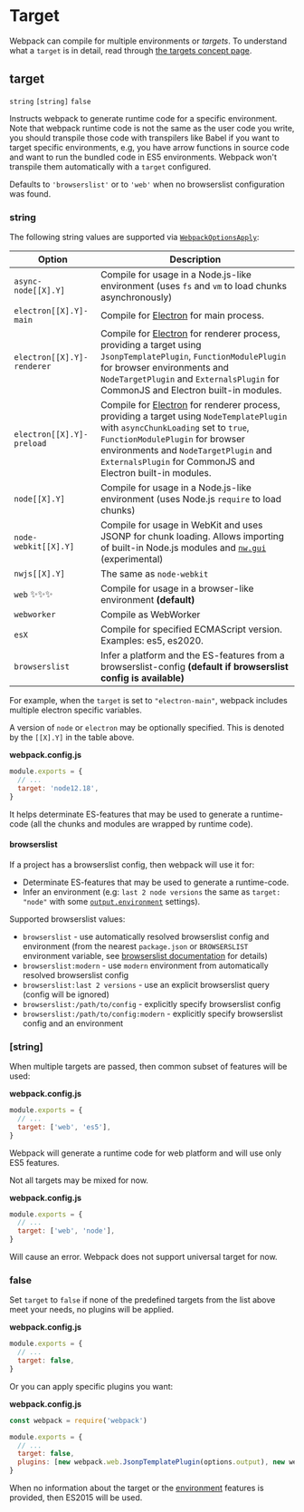 # Target

Webpack can compile for multiple environments or _targets_. To understand what a `target` is in detail, read through [the targets concept page](/concepts/targets/).

## target

`string` `[string]` `false`

Instructs webpack to generate runtime code for a specific environment. Note that webpack runtime code is not the same as the user code you write, you should transpile those code with transpilers like Babel if you want to target specific environments, e.g, you have arrow functions in source code and want to run the bundled code in ES5 environments. Webpack won't transpile them automatically with a `target` configured.

Defaults to `'browserslist'` or to `'web'` when no browserslist configuration was found.

### string

The following string values are supported via [`WebpackOptionsApply`](https://github.com/webpack/webpack/blob/main/lib/WebpackOptionsApply.js):

| Option                     | Description                                                                                                                                                                                                                                                                                          |
| -------------------------- | ---------------------------------------------------------------------------------------------------------------------------------------------------------------------------------------------------------------------------------------------------------------------------------------------------- |
| `async-node[[X].Y]`        | Compile for usage in a Node.js-like environment (uses `fs` and `vm` to load chunks asynchronously)                                                                                                                                                                                                   |
| `electron[[X].Y]-main`     | Compile for [Electron](https://electronjs.org/) for main process.                                                                                                                                                                                                                                    |
| `electron[[X].Y]-renderer` | Compile for [Electron](https://electronjs.org/) for renderer process, providing a target using `JsonpTemplatePlugin`, `FunctionModulePlugin` for browser environments and `NodeTargetPlugin` and `ExternalsPlugin` for CommonJS and Electron built-in modules.                                       |
| `electron[[X].Y]-preload`  | Compile for [Electron](https://electronjs.org/) for renderer process, providing a target using `NodeTemplatePlugin` with `asyncChunkLoading` set to `true`, `FunctionModulePlugin` for browser environments and `NodeTargetPlugin` and `ExternalsPlugin` for CommonJS and Electron built-in modules. |
| `node[[X].Y]`              | Compile for usage in a Node.js-like environment (uses Node.js `require` to load chunks)                                                                                                                                                                                                              |
| `node-webkit[[X].Y]`       | Compile for usage in WebKit and uses JSONP for chunk loading. Allows importing of built-in Node.js modules and [`nw.gui`](http://docs.nwjs.io/en/latest/) (experimental)                                                                                                                             |
| `nwjs[[X].Y]`              | The same as `node-webkit`                                                                                                                                                                                                                                                                            |
| `web` ✨✨✨               | Compile for usage in a browser-like environment **(default)**                                                                                                                                                                                                                                        |
| `webworker`                | Compile as WebWorker                                                                                                                                                                                                                                                                                 |
| `esX`                      | Compile for specified ECMAScript version. Examples: es5, es2020.                                                                                                                                                                                                                                     |
| `browserslist`             | Infer a platform and the ES-features from a browserslist-config **(default if browserslist config is available)**                                                                                                                                                                                    |

For example, when the `target` is set to `"electron-main"`, webpack includes multiple electron specific variables.

A version of `node` or `electron` may be optionally specified. This is denoted by the `[[X].Y]` in the table above.

**webpack.config.js**

```js
module.exports = {
  // ...
  target: 'node12.18',
}
```

It helps determinate ES-features that may be used to generate a runtime-code (all the chunks and modules are wrapped by runtime code).

#### browserslist

If a project has a browserslist config, then webpack will use it for:

- Determinate ES-features that may be used to generate a runtime-code.
- Infer an environment (e.g: `last 2 node versions` the same as `target: "node"` with some [`output.environment`](/configuration/output/#outputenvironment) settings).

Supported browserslist values:

- `browserslist` - use automatically resolved browserslist config and environment (from the nearest `package.json` or `BROWSERSLIST` environment variable, see [browserslist documentation](https://github.com/browserslist/browserslist#queries) for details)
- `browserslist:modern` - use `modern` environment from automatically resolved browserslist config
- `browserslist:last 2 versions` - use an explicit browserslist query (config will be ignored)
- `browserslist:/path/to/config` - explicitly specify browserslist config
- `browserslist:/path/to/config:modern` - explicitly specify browserslist config and an environment

### [string]

When multiple targets are passed, then common subset of features will be used:

**webpack.config.js**

```js
module.exports = {
  // ...
  target: ['web', 'es5'],
}
```

Webpack will generate a runtime code for web platform and will use only ES5 features.

Not all targets may be mixed for now.

**webpack.config.js**

```js
module.exports = {
  // ...
  target: ['web', 'node'],
}
```

Will cause an error. Webpack does not support universal target for now.

### false

Set `target` to `false` if none of the predefined targets from the list above meet your needs, no plugins will be applied.

**webpack.config.js**

```js
module.exports = {
  // ...
  target: false,
}
```

Or you can apply specific plugins you want:

**webpack.config.js**

```js
const webpack = require('webpack')

module.exports = {
  // ...
  target: false,
  plugins: [new webpack.web.JsonpTemplatePlugin(options.output), new webpack.LoaderTargetPlugin('web')],
}
```

When no information about the target or the [environment](/configuration/output/#outputenvironment) features is provided, then ES2015 will be used.
